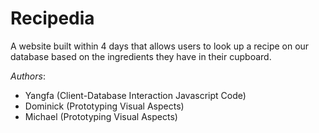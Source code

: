 # Recipedia
A website built within 4 days that allows users to look up a recipe on our database based on the ingredients they have in their cupboard.

*Authors*:
- Yangfa (Client-Database Interaction Javascript Code)
- Dominick (Prototyping Visual Aspects)
- Michael (Prototyping Visual Aspects)
